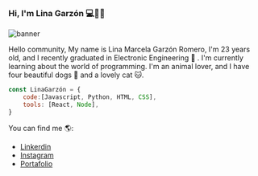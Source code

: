 ### Hi, I'm Lina Garzón 💻🧑‍💻

 ![banner](https://user-images.githubusercontent.com/118136883/230512986-45a58644-fc06-4198-8dea-3fe215ce2a99.png)
 
Hello community, My name is Lina Marcela Garzón Romero, I'm 23 years old, and I recently graduated in Electronic Engineering 🔌 . I'm currently learning about the world of programming. I'm an animal lover, and I have four beautiful dogs 🐶 and a lovely cat 🐱.

 ```js
 const LinaGarzón = {
     code:[Javascript, Python, HTML, CSS],
     tools: [React, Node],
 }
```
You can find me 🌎:
- [Linkerdin](https://www.linkedin.com/in/linamarcelagarzon/)
- [Instagram](https://www.instagram.com/linaagarzon/)
- [Portafolio](https://linamgarzon.github.io/Portafolio/portafolio)
<!--
**linamgarzon/linamgarzon** is a ✨ _special_ ✨ repository because its `README.md` (this file) appears on your GitHub profile.

Here are some ideas to get you started:

- 🔭 I’m currently working on ...
- 🌱 I’m currently learning ...
- 👯 I’m looking to collaborate on ...
- 🤔 I’m looking for help with ...
- 💬 Ask me about ...
- 📫 How to reach me: ...
- 😄 Pronouns: ...
- ⚡ Fun fact: ...
-->
